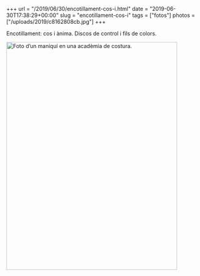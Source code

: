 +++
url = "/2019/06/30/encotillament-cos-i.html"
date = "2019-06-30T17:38:29+00:00"
slug = "encotillament-cos-i"
tags = ["fotos"]
photos = ["/uploads/2019/c8162808cb.jpg"]
+++

Encotillament: cos i ànima. Discos de control i fils de colors.

<img src="/uploads/2019/c8162808cb.jpg" width="449" height="600" alt="Foto d’un maniquí en una acadèmia de costura.">
